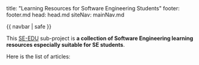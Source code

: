 <frontmatter>
  title: "Learning Resources for Software Engineering Students"
  footer: footer.md
  head: head.md
  siteNav: mainNav.md
</frontmatter>

{{ navbar | safe }}

<div class="website-content">

<span class="lead">This [SE-EDU](https://se-edu.github.io) sub-project is **a collection of Software Engineering learning resources especially suitable for SE students**. </span>

Here is the list of articles:

<box>

<include src="_markbind/navigation/mainNav.md" />
</box>

</div>
